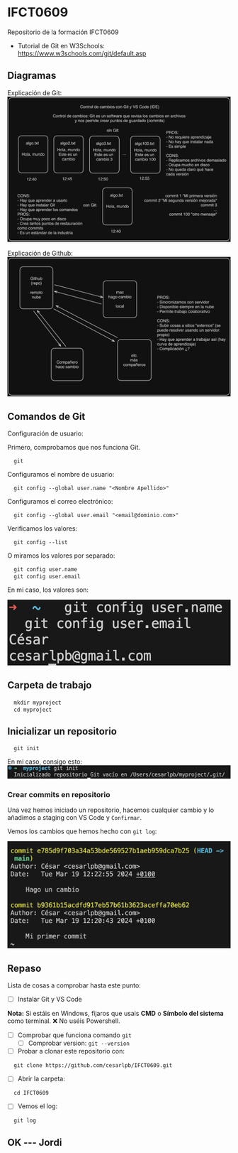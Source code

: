 # IFCT0609
Repositorio de la formación IFCT0609

- Tutorial de Git en W3Schools: https://www.w3schools.com/git/default.asp

## Diagramas

Explicación de Git:
![Diagrama 01](./Diagrama01.png "Git")

Explicación de Github:
![Diagrama 02](./Diagrama02.png "Github")

## Comandos de Git

Configuración de usuario:

Primero, comprobamos que nos funciona Git.
```
  git
```

Configuramos el nombre de usuario:
```
  git config --global user.name "<Nombre Apellido>"
```

Configuramos el correo electrónico:
```
  git config --global user.email "<email@dominio.com>"
```

Verificamos los valores:
```
  git config --list
```

O miramos los valores por separado:
```
  git config user.name
  git config user.email
```
En mi caso, los valores son:

![alt text](image.png)

## Carpeta de trabajo

```
  mkdir myproject
  cd myproject
```

## Inicializar un repositorio

```
  git init
```

En mi caso, consigo esto:
![alt text](image-1.png)

### Crear commits en repositorio

Una vez hemos iniciado un repositorio, hacemos cualquier cambio y lo añadimos a staging con VS Code y `Confirmar`.

Vemos los cambios que hemos hecho con `git log`:

![alt text](image-2.png)

## Repaso

Lista de cosas a comprobar hasta este punto:

- [ ] Instalar Git y VS Code

**Nota:** Si estáis en Windows, fijaros que usais **CMD** o **Símbolo del sistema** como terminal. ❌ No uséis Powershell.

- [ ] Comprobar que funciona comando `git`
  - [ ] Comprobar version: `git --version` 

- [ ] Probar a clonar este repositorio con:
```
  git clone https://github.com/cesarlpb/IFCT0609.git
```
- [ ] Abrir la carpeta:
```
  cd IFCT0609
```
- [ ] Vemos el log:
```
  git log
```
## OK --- Jordi